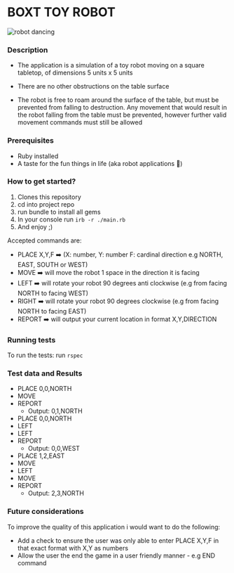 # BOXT TOY ROBOT

![robot dancing](https://media3.giphy.com/media/tczJoRU7XwBS8/giphy.gif)

### Description

- The application is a simulation of a toy robot moving on a square tabletop, of dimensions 5 units
x 5 units

- There are no other obstructions on the table surface

- The robot is free to roam around the surface of the table, but must be prevented from falling to
destruction. Any movement that would result in the robot falling from the table must be
prevented, however further valid movement commands must still be allowed

### Prerequisites
- Ruby installed
- A taste for the fun things in life (aka robot applications 🤖)

### How to get started?
1. Clones this repository
2. cd into project repo
3. run bundle to install all gems
4. In your console run `irb -r ./main.rb` 
5. And enjoy ;)

Accepted commands are: 
* PLACE X,Y,F ➡️ (X: number, Y: number F: cardinal direction e.g NORTH, EAST, SOUTH or WEST)
* MOVE ➡️ will move the robot 1 space in the direction it is facing
* LEFT ➡️ will rotate your robot 90 degrees anti clockwise (e.g from facing NORTH to facing WEST)
* RIGHT ➡️ will rotate your robot 90 degrees clockwise (e.g from facing NORTH to facing EAST)
* REPORT ➡️ will output your current location in format X,Y,DIRECTION

### Running tests
To run the tests:
run `rspec`

### Test data and Results

* PLACE 0,0,NORTH
* MOVE
* REPORT
    * Output: 0,1,NORTH
* PLACE 0,0,NORTH
* LEFT
* LEFT
* REPORT
    * Output: 0,0,WEST
* PLACE 1,2,EAST
* MOVE
* LEFT
* MOVE
* REPORT 
    * Output: 2,3,NORTH

### Future considerations
 To improve the quality of this application i would want to do the following:
* Add a check to ensure the user was only able to enter PLACE X,Y,F in that exact format with X,Y as numbers
* Allow the user the end the game in a user friendly manner - e.g END command
